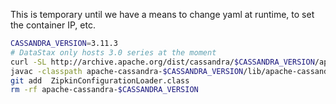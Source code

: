 This is temporary until we have a means to change yaml at runtime, to set the container IP, etc.

```bash
CASSANDRA_VERSION=3.11.3
# DataStax only hosts 3.0 series at the moment
curl -SL http://archive.apache.org/dist/cassandra/$CASSANDRA_VERSION/apache-cassandra-$CASSANDRA_VERSION-bin.tar.gz | tar xz
javac -classpath apache-cassandra-$CASSANDRA_VERSION/lib/apache-cassandra-$CASSANDRA_VERSION.jar ZipkinConfigurationLoader.java
git add  ZipkinConfigurationLoader.class
rm -rf apache-cassandra-$CASSANDRA_VERSION
```
